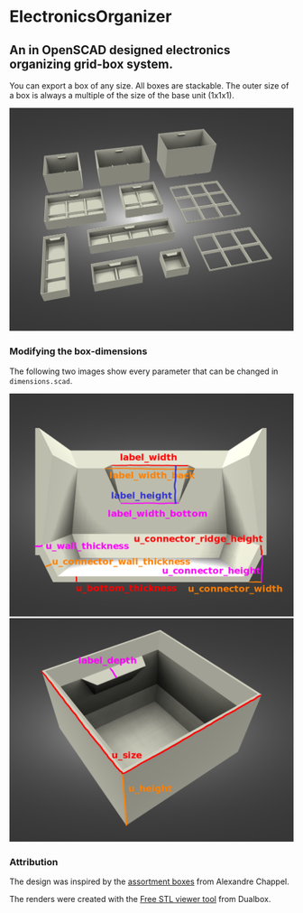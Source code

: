 # ElectronicsOrganizer

## An in OpenSCAD designed electronics organizing grid-box system.

You can export a box of any size. All boxes are stackable. The outer size of a
box is always a multiple of the size of the base unit (1x1x1).

![](images/render/set_render.png)

### Modifying the box-dimensions

The following two images show every parameter that can be changed in
`dimensions.scad`.

![](images/dimensions/1x1x1_sliced_dimensions.png)
![](images/dimensions/1x1x1_dimensions.png)


### Attribution

The design was inspired by the
[assortment boxes](https://www.youtube.com/watch?v=adi_tjCwbUw) from
Alexandre Chappel.

The renders were created with the
[Free STL viewer tool](https://stl-viewer.dualbox.com/) from Dualbox.
